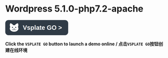 # Wordpress 5.1.0-php7.2-apache

<a href="https://www.vsplate.com/?docker-compose=https://github.com/vsplate/dcenvs/wordpress/5.1.0-php7.2-apache"><img alt="VSPLATE GO" src="https://raw.githubusercontent.com/vsplate/images/master/vsgo_btn.png" width="200px"></a>

**Click the `VSPLATE GO` button to launch a demo online / 点击`VSPLATE GO`按钮创建在线环境**